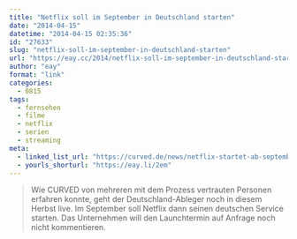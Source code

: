 ```yaml
---
title: "Netflix soll im September in Deutschland starten"
date: "2014-04-15"
datetime: "2014-04-15 02:35:36"
id: "27633"
slug: "netflix-soll-im-september-in-deutschland-starten"
url: "https://eay.cc/2014/netflix-soll-im-september-in-deutschland-starten/"
author: "eay"
format: "link"
categories:
  - 0815
tags:
  - fernsehen
  - filme
  - netflix
  - serien
  - streaming
meta:
  - linked_list_url: "https://curved.de/news/netflix-startet-ab-september-in-deutschland-46845"
  - yourls_shorturl: "https://eay.li/2em"
---
```


> Wie CURVED von mehreren mit dem Prozess vertrauten Personen erfahren konnte, geht der Deutschland-Ableger noch in diesem Herbst live. Im September soll Netflix dann seinen deutschen Service starten. Das Unternehmen will den Launchtermin auf Anfrage noch nicht kommentieren.
